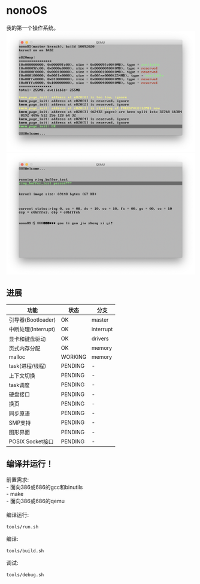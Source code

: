 # nonoOS
我的第一个操作系统。
<img src="web/1.png"/>
<img src="web/2.png"/>

<h2>进展</h2>

| 功能 | 状态 | 分支 |
| ------- | ------ | ------ |
|引导器(Bootloader)|OK|master|
|中断处理(Interrupt)|OK|interrupt|
|显卡和键盘驱动|OK|drivers|
|页式内存分配|OK|memory|
|malloc|WORKING|memory|
|task(进程/线程)|PENDING|-|
|上下文切换|PENDING|-|
|task调度|PENDING|-|
|硬盘接口|PENDING|-|
|换页|PENDING|-|
|同步原语|PENDING|-|
|SMP支持|PENDING|-|
|图形界面|PENDING |-|
|POSIX Socket接口|PENDING|-|

<h2>编译并运行！</h2>
前置需求:
<br>
- 面向386或686的gcc和binutils
<br>
- make
<br>
- 面向386或686的qemu
<br><br>
编译运行:

```
tools/run.sh
```

编译:

```
tools/build.sh
```

调试:

```
tools/debug.sh
```
